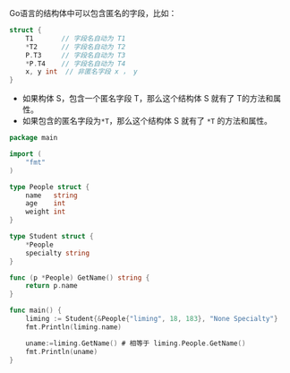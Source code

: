 Go语言的结构体中可以包含匿名的字段，比如：
```go
struct {
    T1       // 字段名自动为 T1
    *T2      // 字段名自动为 T2
    P.T3     // 字段名自动为 T3
    *P.T4    // 字段名自动为 T4
    x, y int  // 非匿名字段 x ， y
}
```
- 如果构体 S，包含一个匿名字段 T，那么这个结构体 S 就有了 T的方法和属性。
- 如果包含的匿名字段为`*T`，那么这个结构体 S 就有了 `*T` 的方法和属性。

```go
package main

import (
    "fmt"
)

type People struct {
    name   string
    age    int
    weight int
}

type Student struct {
    *People
    specialty string
}

func (p *People) GetName() string {
    return p.name
}

func main() {
    liming := Student{&People{"liming", 18, 183}, "None Specialty"}
    fmt.Println(liming.name)

    uname:=liming.GetName() # 相等于 liming.People.GetName()
    fmt.Println(uname) 
}
```